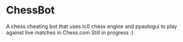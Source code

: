 # ChessBot
A chess cheating bot that uses lc0 chess engine and pyautogui to play against live matches in Chess.com
Still in progress :)
